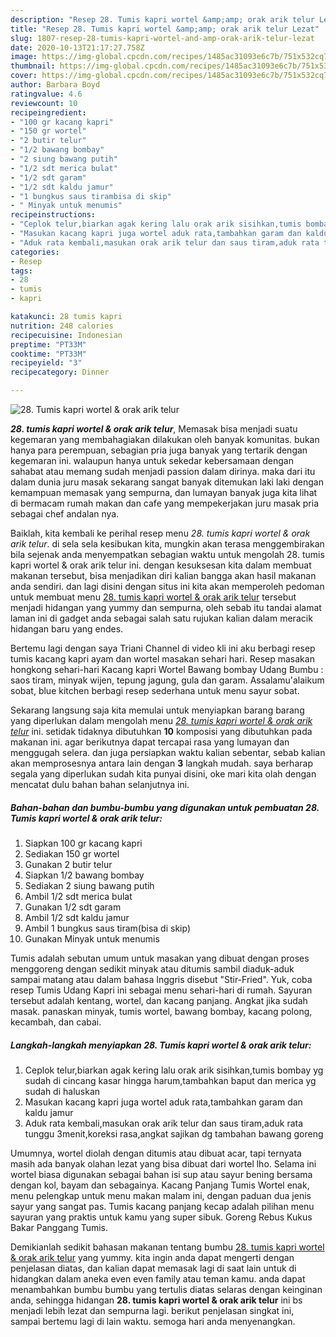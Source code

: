```yaml
---
description: "Resep 28. Tumis kapri wortel &amp;amp; orak arik telur Lezat"
title: "Resep 28. Tumis kapri wortel &amp;amp; orak arik telur Lezat"
slug: 1807-resep-28-tumis-kapri-wortel-and-amp-orak-arik-telur-lezat
date: 2020-10-13T21:17:27.758Z
image: https://img-global.cpcdn.com/recipes/1485ac31093e6c7b/751x532cq70/28-tumis-kapri-wortel-orak-arik-telur-foto-resep-utama.jpg
thumbnail: https://img-global.cpcdn.com/recipes/1485ac31093e6c7b/751x532cq70/28-tumis-kapri-wortel-orak-arik-telur-foto-resep-utama.jpg
cover: https://img-global.cpcdn.com/recipes/1485ac31093e6c7b/751x532cq70/28-tumis-kapri-wortel-orak-arik-telur-foto-resep-utama.jpg
author: Barbara Boyd
ratingvalue: 4.6
reviewcount: 10
recipeingredient:
- "100 gr kacang kapri"
- "150 gr wortel"
- "2 butir telur"
- "1/2 bawang bombay"
- "2 siung bawang putih"
- "1/2 sdt merica bulat"
- "1/2 sdt garam"
- "1/2 sdt kaldu jamur"
- "1 bungkus saus tirambisa di skip"
- " Minyak untuk menumis"
recipeinstructions:
- "Ceplok telur,biarkan agak kering lalu orak arik sisihkan,tumis bombay yg sudah di cincang kasar hingga harum,tambahkan baput dan merica yg sudah di haluskan"
- "Masukan kacang kapri juga wortel aduk rata,tambahkan garam dan kaldu jamur"
- "Aduk rata kembali,masukan orak arik telur dan saus tiram,aduk rata tunggu 3menit,koreksi rasa,angkat sajikan dg tambahan bawang goreng"
categories:
- Resep
tags:
- 28
- tumis
- kapri

katakunci: 28 tumis kapri 
nutrition: 248 calories
recipecuisine: Indonesian
preptime: "PT33M"
cooktime: "PT33M"
recipeyield: "3"
recipecategory: Dinner

---
```



![28. Tumis kapri wortel &amp; orak arik telur](https://img-global.cpcdn.com/recipes/1485ac31093e6c7b/751x532cq70/28-tumis-kapri-wortel-orak-arik-telur-foto-resep-utama.jpg)

<b><i>28. tumis kapri wortel &amp; orak arik telur</i></b>, Memasak bisa menjadi suatu kegemaran yang membahagiakan dilakukan oleh banyak komunitas. bukan hanya para perempuan, sebagian pria juga banyak yang tertarik dengan kegemaran ini. walaupun hanya untuk sekedar kebersamaan dengan sahabat atau memang sudah menjadi passion dalam dirinya. maka dari itu dalam dunia juru masak sekarang sangat banyak ditemukan laki laki dengan kemampuan memasak yang sempurna, dan lumayan banyak juga kita lihat di bermacam rumah makan dan cafe yang mempekerjakan juru masak pria sebagai chef andalan nya.

Baiklah, kita kembali ke perihal resep menu <i>28. tumis kapri wortel &amp; orak arik telur</i>. di sela sela kesibukan kita, mungkin akan terasa menggembirakan bila sejenak anda menyempatkan sebagian waktu untuk mengolah 28. tumis kapri wortel &amp; orak arik telur ini. dengan kesuksesan kita dalam membuat makanan tersebut, bisa menjadikan diri kalian bangga akan hasil makanan anda sendiri. dan lagi disini dengan situs ini kita akan memperoleh pedoman untuk membuat menu <u>28. tumis kapri wortel &amp; orak arik telur</u> tersebut menjadi hidangan yang yummy dan sempurna, oleh sebab itu tandai alamat laman ini di gadget anda sebagai salah satu rujukan kalian dalam meracik hidangan baru yang endes.

Bertemu lagi dengan saya Triani Channel di video kli ini aku berbagi resep tumis kacang kapri ayam dan wortel masakan sehari hari. Resep masakan hongkong sehari-hari Kacang kapri Wortel Bawang bombay Udang Bumbu : saos tiram, minyak wijen, tepung jagung, gula dan garam. Assalamu&#39;alaikum sobat, blue kitchen berbagi resep sederhana untuk menu sayur sobat.


Sekarang langsung saja kita memulai untuk menyiapkan barang barang yang diperlukan dalam mengolah menu <u><i>28. tumis kapri wortel &amp; orak arik telur</i></u> ini. setidak tidaknya dibutuhkan <b>10</b> komposisi yang dibutuhkan pada makanan ini. agar berikutnya dapat tercapai rasa yang lumayan dan menggugah selera. dan juga persiapkan waktu kalian sebentar, sebab kalian akan memprosesnya antara lain dengan <b>3</b> langkah mudah. saya berharap segala yang diperlukan sudah kita punyai disini, oke mari kita olah dengan mencatat dulu bahan bahan selanjutnya ini.

<!--inarticleads1-->

##### Bahan-bahan dan bumbu-bumbu yang digunakan untuk pembuatan 28. Tumis kapri wortel &amp; orak arik telur:

1. Siapkan 100 gr kacang kapri
1. Sediakan 150 gr wortel
1. Gunakan 2 butir telur
1. Siapkan 1/2 bawang bombay
1. Sediakan 2 siung bawang putih
1. Ambil 1/2 sdt merica bulat
1. Gunakan 1/2 sdt garam
1. Ambil 1/2 sdt kaldu jamur
1. Ambil 1 bungkus saus tiram(bisa di skip)
1. Gunakan  Minyak untuk menumis


Tumis adalah sebutan umum untuk masakan yang dibuat dengan proses menggoreng dengan sedikit minyak atau ditumis sambil diaduk-aduk sampai matang atau dalam bahasa Inggris disebut &#34;Stir-Fried&#34;. Yuk, coba resep Tumis Udang Kapri ini sebagai menu sehari-hari di rumah. Sayuran tersebut adalah kentang, wortel, dan kacang panjang. Angkat jika sudah masak. panaskan minyak, tumis wortel, bawang bombay, kacang polong, kecambah, dan cabai. 

<!--inarticleads2-->

##### Langkah-langkah menyiapkan 28. Tumis kapri wortel &amp; orak arik telur:

1. Ceplok telur,biarkan agak kering lalu orak arik sisihkan,tumis bombay yg sudah di cincang kasar hingga harum,tambahkan baput dan merica yg sudah di haluskan
1. Masukan kacang kapri juga wortel aduk rata,tambahkan garam dan kaldu jamur
1. Aduk rata kembali,masukan orak arik telur dan saus tiram,aduk rata tunggu 3menit,koreksi rasa,angkat sajikan dg tambahan bawang goreng


Umumnya, wortel diolah dengan ditumis atau dibuat acar, tapi ternyata masih ada banyak olahan lezat yang bisa dibuat dari wortel lho. Selama ini wortel biasa digunakan sebagai bahan isi sup atau sayur bening bersama dengan kol, bayam dan sebagainya. Kacang Panjang Tumis Wortel enak, menu pelengkap untuk menu makan malam ini, dengan paduan dua jenis sayur yang sangat pas. Tumis kacang panjang kecap adalah pilihan menu sayuran yang praktis untuk kamu yang super sibuk. Goreng Rebus Kukus Bakar Panggang Tumis. 

Demikianlah sedikit bahasan makanan tentang bumbu <u>28. tumis kapri wortel &amp; orak arik telur</u> yang yummy. kita ingin anda dapat mengerti dengan penjelasan diatas, dan kalian dapat memasak lagi di saat lain untuk di hidangkan dalam aneka even even family atau teman kamu. anda dapat menambahkan bumbu bumbu yang tertulis diatas selaras dengan keinginan anda, sehingga hidangan <b>28. tumis kapri wortel &amp; orak arik telur</b> ini bs menjadi lebih lezat dan sempurna lagi. berikut penjelasan singkat ini, sampai bertemu lagi di lain waktu. semoga hari anda menyenangkan.
